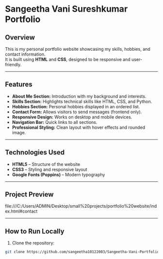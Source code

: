 # Sangeetha Vani Sureshkumar Portfolio

## Overview
This is my personal portfolio website showcasing my skills, hobbies, and contact information.  
It is built using **HTML** and **CSS**, designed to be responsive and user-friendly.  

---

## Features
- **About Me Section:** Introduction with my background and interests.  
- **Skills Section:** Highlights technical skills like HTML, CSS, and Python.  
- **Hobbies Section:** Personal hobbies displayed in an ordered list.  
- **Contact Form:** Allows visitors to send messages (frontend only).  
- **Responsive Design:** Works on desktop and mobile devices.  
- **Navigation Bar:** Quick links to all sections.  
- **Professional Styling:** Clean layout with hover effects and rounded image.  

---

## Technologies Used
- **HTML5** – Structure of the website  
- **CSS3** – Styling and responsive layout  
- **Google Fonts (Poppins)** – Modern typography  

---

## Project Preview
file:///C:/Users/ADMIN/Desktop/small%20projects/portfolio%20website/index.html#contact

---

## How to Run Locally
1. Clone the repository:  
```bash
git clone https://github.com/sangeetha10122003/Sangeetha-Vani-Portfolio
